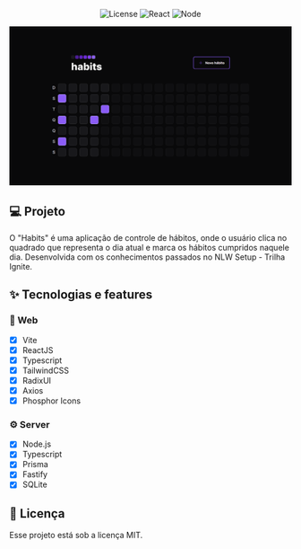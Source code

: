<p align="center">
  <img alt="License" src="https://img.shields.io/badge/license-MIT-8b5cf6?style=for-the-badge">
  <img alt="React" src="https://img.shields.io/badge/React-20232A?style=for-the-badge&logo=react&logoColor=61DAFB" />
  <img alt="Node" src="https://img.shields.io/badge/Node.js-43853D?style=for-the-badge&logo=node.js&logoColor=white" />
</p>

![cover](.github/preview.png)

## 💻 Projeto

O "Habits" é uma aplicação de controle de hábitos, onde o usuário clica no quadrado que representa o dia atual e marca os hábitos cumpridos naquele dia. Desenvolvida com os conhecimentos passados no NLW Setup - Trilha Ignite.

## ✨ Tecnologias e features

### 🎨 Web

- [x] Vite
- [x] ReactJS
- [x] Typescript
- [x] TailwindCSS
- [x] RadixUI
- [x] Axios
- [x] Phosphor Icons

### ⚙️ Server

- [x] Node.js
- [x] Typescript
- [x] Prisma
- [x] Fastify
- [x] SQLite

## 📄 Licença

Esse projeto está sob a licença MIT.
